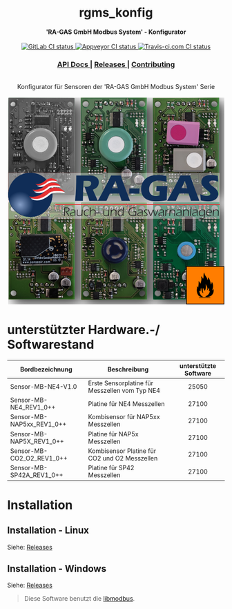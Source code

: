 <div align="center">
  <h1>rgms_konfig</h1>
</div>

<div align="center">
 <strong>
    'RA-GAS GmbH Modbus System' - Konfigurator
 </strong>
</div>

<br />

<div align="center">
   <!-- GitLab CI status -->
  <a href="https://gitlab.com/RA-GAS-GmbH/rgms_konfig/pipelines">
    <img src="https://gitlab.com/RA-GAS-GmbH/rgms_konfig/badges/master/pipeline.svg"
      alt="GitLab CI status" />
  </a>
  <!-- Appveyor CI status -->
  <a href="https://ci.appveyor.com/project/zzeroo/rgms-konfig-uhy10">
    <img src="https://ci.appveyor.com/api/projects/status/cwu9pnq1ma1rqgo5?svg=true"
    alt="Appveyor CI status" />
  </a>
  <!-- Travis-ci.com CI status -->
  <a href="https://travis-ci.com/RA-GAS-GmbH/rgms_konfig">
    <img src="https://travis-ci.com/RA-GAS-GmbH/rgms_konfig.svg?branch=master"
    alt="Travis-ci.com CI status" />
  </a>
</div>

<div align="center">
  <h3>
    <a href="https://docs.rs/rgms_konfig">
      API Docs
    </a>
    <span> | </span>
    <a href="https://gitlab.com/RA-GAS-GmbH/rgms_konfig/-/releases">
      Releases
    </a>
    <span> | </span>
    <a href="https://gitlab.com/RA-GAS-GmbH/rgms_konfig/-/issues">
      Contributing
    </a>
  </h3>
</div>

<br/>

<div align="center">
  Konfigurator für Sensoren der 'RA-GAS GmbH Modbus System' Serie
</div>

<br/>

<div align="center" >
  <img src="resources/about.png" alt="About" />
</div>

# unterstützter Hardware.-/ Softwarestand

| Bordbezeichnung           | Beschreibung                                   |unterstützte Software|
| ------------------------- | ---------------------------------------------- | :---: |
| Sensor-MB-NE4-V1.0        | Erste Sensorplatine für Messzellen vom Typ NE4 | 25050 |
| Sensor-MB-NE4_REV1_0++    | Platine für NE4 Messzellen                     | 27100 |
| Sensor-MB-NAP5xx_REV1_0++ | Kombisensor für NAP5xx Messzellen              | 27100 |
| Sensor-MB-NAP5X_REV1_0++  | Platine für NAP5x Messzellen                   | 27100 |
| Sensor-MB-CO2_O2_REV1_0++ | Kombisensor Platine für CO2 und O2 Messzellen  | 27100 |
| Sensor-MB-SP42A_REV1_0++  | Platine für SP42 Messzellen                    | 27100 |


# Installation

## Installation - Linux

Siehe: [Releases]

## Installation - Windows

Siehe: [Releases]

> Diese Software benutzt die [libmodbus].

[Travis CI]: https://travis-ci.com/RA-GAS-GmbH/rgms_konfig
[Gitlab CI]: https://gitlab.com/RA-GAS-GmbH/rgms_konfig/pipelines
[Appveyor CI]: https://ci.appveyor.com/project/zzeroo/rgms-konfig
[Compiling Rust + Windows + GTK step-by-step]: https://www.reddit.com/r/rust/comments/86kmhu/compiling_rust_windows_gtk_stepbystep/
[Releases]: https://gitlab.com/RA-GAS-GmbH/rgms_konfig/-/releases
[libmodbus]: https://github.com/stephane/libmodbus
